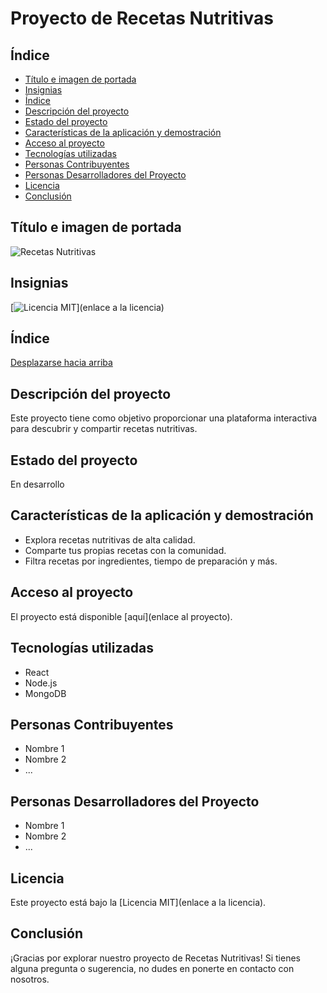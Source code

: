 # Proyecto de Recetas Nutritivas

## Índice

* [Título e imagen de portada](#título-e-imagen-de-portada)
* [Insignias](#insignias)
* [Índice](#índice)
* [Descripción del proyecto](#descripción-del-proyecto)
* [Estado del proyecto](#estado-del-proyecto)
* [Características de la aplicación y demostración](#características-de-la-aplicación-y-demostración)
* [Acceso al proyecto](#acceso-proyecto)
* [Tecnologías utilizadas](#tecnologías-utilizadas)
* [Personas Contribuyentes](#personas-contribuyentes)
* [Personas Desarrolladores del Proyecto](#personas-desarrolladores)
* [Licencia](#licencia)
* [Conclusión](#conclusión)

## Título e imagen de portada

![Recetas Nutritivas](imagen.png)

## Insignias

[![Licencia MIT](https://img.shields.io/badge/License-MIT-blue.svg)](enlace a la licencia)

## Índice

[Desplazarse hacia arriba](#índice)

## Descripción del proyecto

Este proyecto tiene como objetivo proporcionar una plataforma interactiva para descubrir y compartir recetas nutritivas.

## Estado del proyecto

En desarrollo

## Características de la aplicación y demostración

- Explora recetas nutritivas de alta calidad.
- Comparte tus propias recetas con la comunidad.
- Filtra recetas por ingredientes, tiempo de preparación y más.

## Acceso al proyecto

El proyecto está disponible [aquí](enlace al proyecto).

## Tecnologías utilizadas

- React
- Node.js
- MongoDB

## Personas Contribuyentes

- Nombre 1
- Nombre 2
- ...

## Personas Desarrolladores del Proyecto

- Nombre 1
- Nombre 2
- ...

## Licencia

Este proyecto está bajo la [Licencia MIT](enlace a la licencia).

## Conclusión

¡Gracias por explorar nuestro proyecto de Recetas Nutritivas! Si tienes alguna pregunta o sugerencia, no dudes en ponerte en contacto con nosotros.
